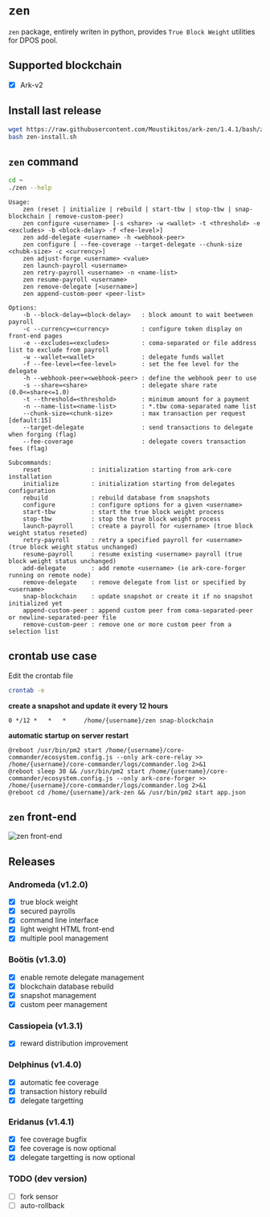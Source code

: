 # `zen`

`zen` package, entirely writen in python, provides `True Block Weight` utilities
for DPOS pool.

## Supported blockchain

 * [X] Ark-v2

## Install last release

```bash
wget https://raw.githubusercontent.com/Moustikitos/ark-zen/1.4.1/bash/zen-install.sh
bash zen-install.sh
```

## `zen` command

```bash
cd ~
./zen --help
```
```
Usage:
    zen (reset | initialize | rebuild | start-tbw | stop-tbw | snap-blockchain | remove-custom-peer)
    zen configure <username> [-s <share> -w <wallet> -t <threshold> -e <excludes> -b <block-delay> -f <fee-level>]
    zen add-delegate <username> -h <webhook-peer>
    zen configure [ --fee-coverage --target-delegate --chunk-size <chubk-size> -c <currency>]
    zen adjust-forge <username> <value>
    zen launch-payroll <username>
    zen retry-payroll <username> -n <name-list>
    zen resume-payroll <username>
    zen remove-delegate [<username>]
    zen append-custom-peer <peer-list>

Options:
    -b --block-delay=<block-delay>   : block amount to wait beetween payroll
    -c --currency=<currency>         : configure token display on front-end pages
    -e --excludes=<excludes>         : coma-separated or file address list to exclude from payroll
    -w --wallet=<wallet>             : delegate funds wallet
    -f --fee-level=<fee-level>       : set the fee level for the delegate
    -h --webhook-peer=<webhook-peer> : define the webhook peer to use
    -s --share=<share>               : delegate share rate (0.0<=share<=1.0)
    -t --threshold=<threshold>       : minimum amount for a payment
    -n --name-list=<name-list>       : *.tbw coma-separated name list
    --chunk-size=<chunk-size>        : max transaction per request [default:15]
    --target-delegate                : send transactions to delegate when forging (flag)
    --fee-coverage                   : delegate covers transaction fees (flag)

Subcommands:
    reset              : initialization starting from ark-core installation
    initialize         : initialization starting from delegates configuration
    rebuild            : rebuild database from snapshots
    configure          : configure options for a given <username>
    start-tbw          : start the true block weight process
    stop-tbw           : stop the true block weight process
    launch-payroll     : create a payroll for <username> (true block weight status reseted)
    retry-payroll      : retry a specified payroll for <username> (true block weight status unchanged)
    resume-payroll     : resume existing <username> payroll (true block weight status unchanged)
    add-delegate       : add remote <username> (ie ark-core-forger running on remote node)
    remove-delegate    : remove delegate from list or specified by <username>
    snap-blockchain    : update snapshot or create it if no snapshot initialized yet
    append-custom-peer : append custom peer from coma-separated-peer or newline-separated-peer file
    remove-custom-peer : remove one or more custom peer from a selection list
```

## crontab use case

Edit the crontab file
```bash
crontab -e
```
**create a snapshot and update it every 12 hours**
```
0 */12 *   *   *     /home/{username}/zen snap-blockchain
```
**automatic startup on server restart**
```
@reboot /usr/bin/pm2 start /home/{username}/core-commander/ecosystem.config.js --only ark-core-relay >> /home/{username}/core-commander/logs/commander.log 2>&1
@reboot sleep 30 && /usr/bin/pm2 start /home/{username}/core-commander/ecosystem.config.js --only ark-core-forger >> /home/{username}/core-commander/logs/commander.log 2>&1
@reboot cd /home/{username}/ark-zen && /usr/bin/pm2 start app.json
```

## `zen` front-end

![zen front-end](https://raw.githubusercontent.com/Moustikitos/zen/master/app.png)

## Releases

### Andromeda (v1.2.0)

 - [x] true block weight
 - [x] secured payrolls
 - [x] command line interface
 - [x] light weight HTML front-end
 - [x] multiple pool management

### Boötis (v1.3.0)
 - [x] enable remote delegate management
 - [x] blockchain database rebuild
 - [x] snapshot management
 - [x] custom peer management

### Cassiopeia (v1.3.1)
 - [x] reward distribution improvement

### Delphinus (v1.4.0)
 - [x] automatic fee coverage
 - [x] transaction history rebuild
 - [x] delegate targetting

### Eridanus (v1.4.1)
 - [x] fee coverage bugfix
 - [x] fee coverage is now optional
 - [x] delegate targetting is now optional

### TODO (dev version)
 - [ ] fork sensor
 - [ ] auto-rollback
